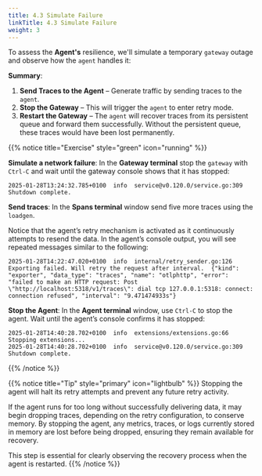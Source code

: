 ```yaml
---
title: 4.3 Simulate Failure
linkTitle: 4.3 Simulate Failure
weight: 3
---
```


To assess the **Agent's** resilience, we'll simulate a temporary `gateway` outage and observe how the `agent` handles it:

**Summary**:

1. **Send Traces to the Agent** – Generate traffic by sending traces to the `agent`.
2. **Stop the Gateway** – This will trigger the `agent` to enter retry mode.
3. **Restart the Gateway** – The `agent` will recover traces from its persistent queue and forward them successfully. Without the persistent queue, these traces would have been lost permanently.

{{% notice title="Exercise" style="green" icon="running" %}}

**Simulate a network failure**: In the **Gateway terminal** stop the `gateway` with `Ctrl-C` and wait until the gateway console shows that it has stopped:

```text
2025-01-28T13:24:32.785+0100  info  service@v0.120.0/service.go:309  Shutdown complete.
```

**Send traces**: In the **Spans terminal** window send five more traces using the `loadgen`.

Notice that the agent’s retry mechanism is activated as it continuously attempts to resend the data. In the agent’s console output, you will see repeated messages similar to the following:

```text
2025-01-28T14:22:47.020+0100  info  internal/retry_sender.go:126  Exporting failed. Will retry the request after interval.  {"kind": "exporter", "data_type": "traces", "name": "otlphttp", "error": "failed to make an HTTP request: Post \"http://localhost:5318/v1/traces\": dial tcp 127.0.0.1:5318: connect: connection refused", "interval": "9.471474933s"}
```

**Stop the Agent**: In the **Agent terminal** window, use `Ctrl-C` to stop the agent. Wait until the agent’s console confirms it has stopped:

```text
2025-01-28T14:40:28.702+0100  info  extensions/extensions.go:66  Stopping extensions...
2025-01-28T14:40:28.702+0100  info  service@v0.120.0/service.go:309  Shutdown complete.
```

{{% /notice %}}

{{% notice title="Tip" style="primary" icon="lightbulb" %}}
Stopping the agent will halt its retry attempts and prevent any future retry activity.

If the agent runs for too long without successfully delivering data, it may begin dropping traces, depending on the retry configuration, to conserve memory. By stopping the agent, any metrics, traces, or logs currently stored in memory are lost before being dropped, ensuring they remain available for recovery.

This step is essential for clearly observing the recovery process when the agent is restarted.
{{% /notice %}}
